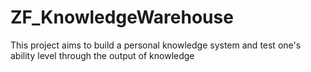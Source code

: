 # ZF_KnowledgeWarehouse
This project aims to build a personal knowledge system and test one's ability level through the output of knowledge
